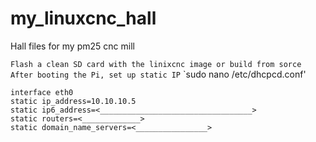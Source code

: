 # my_linuxcnc_hall
Hall files for my pm25 cnc mill

`Flash a clean SD card with the linixcnc image or build from sorce`
`After booting the Pi, set up static IP`
`sudo nano /etc/dhcpcd.conf'
```
interface eth0
static ip_address=10.10.10.5
static ip6_address=<__________________________________>
static routers=<_____________>
static domain_name_servers=<________________>
```
